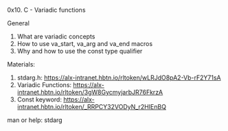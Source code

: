 0x10. C - Variadic functions

General
1. What are variadic concepts
2. How to use va_start, va_arg and va_end macros
3. Why and how to use the const type qualifier

Materials:
1. stdarg.h: https://alx-intranet.hbtn.io/rltoken/wLRJdO8pA2-Vb-rF2Y71sA
2. Variadic Functions: https://alx-intranet.hbtn.io/rltoken/3gW8GycmyjarbJR76FkrzA
3. Const keyword: https://alx-intranet.hbtn.io/rltoken/_RRPCY32VODyN_r2HIEnBQ

man or help:
stdarg
